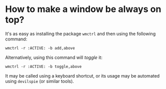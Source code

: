 # How to make a window be always on top?
It's as easy as installing the package `wmctrl` and then using the following command:

```
wmctrl -r :ACTIVE: -b add,above
```

Alternatively, using this command will *toggle* it:

```
wmctrl -r :ACTIVE: -b toggle,above
```

It  may be called using a keyboard shortcut, or its usage may be automated using `devilspie` (or similar tools).
